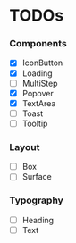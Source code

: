 # TODOs

### Components

- [x] IconButton
- [x] Loading
- [ ] MultiStep
- [x] Popover
- [x] TextArea
- [ ] Toast
- [ ] Tooltip

### Layout

- [ ] Box
- [ ] Surface

### Typography

- [ ] Heading
- [ ] Text
